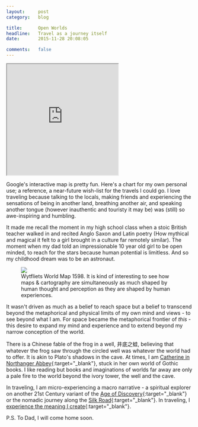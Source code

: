 ```yaml
---
layout:     post
category:   blog

title:      Open Worlds
headline:   Travel as a journey itself
date:       2015-11-28 20:08:05

comments:   false
---
```

<iframe src="https://www.google.com/maps/d/u/0/embed?mid=zrOgrirYyLck.kIjMtw89NWYs" height="300" class="imgright"></iframe>

Google's interactive map is pretty fun. Here's a chart for my own personal use; a reference, a near-future wish-list for the travels I could go. I love traveling because talking to the locals, making friends and experiencing the sensations of being in another land, breathing another air, and speaking another tongue (however inauthentic and touristy it may be) was (still) so awe-inspiring and humbling.

It made me recall the moment in my high school class when a stoic British teacher walked in and recited Anglo Saxon and Latin poetry (How mythical and magical it felt to a girl brought in a culture far remotely similar). The moment when my dad told an impressionable 10 year old girl to be open minded, to reach for the stars because human potential is limitless. And so my childhood dream was to be an astronaut.

<figure>
<img src="http://emergingamerica.org/media/source-image-wytfliets-world-1598.jpg" class="imgleftx2">
<figcaption>Wytfliets World Map 1598. It is kind of interesting to see how maps & cartography are simultaneously as much shaped by human thought and perception as they are shaped by human experiences.</figcaption>
</figure>

It wasn't driven as much as a belief to reach space but a belief to transcend beyond the metaphorical and physical limits of my own mind and views - to see beyond what I am. For space became the metaphorical frontier of *this* - this desire to expand my mind and experience and to extend beyond my narrow conception of the world.

There is a Chinese fable of the frog in a well, 井底之蛙, believing that whatever the frog saw through the circled well was whatever the world had to offer. It is akin to Plato's shadows in the cave. At times, I am [Catherine in Northanger Abbey](https://www.teachingenglish.org.uk/article/northanger-abbey){:target="_blank"}, stuck in her own world of Gothic books. I like reading but books and imaginations of worlds far away are only a pale fire to the world  beyond the ivory tower, the well and the cave.

In traveling, I am micro-experiencing a macro narrative - a spiritual explorer on another 21st Century variant of the [Age of Discovery](https://en.wikipedia.org/wiki/Age_of_Discovery){:target="_blank"} or the nomadic journey along the [Silk Road](https://en.wikipedia.org/wiki/Silk_Road){:target="_blank"}. In traveling, I [experience the meaning I create](https://aeon.co/videos/how-perception-leaves-the-door-open-for-augmented-reality-to-transform-our-world){:target="_blank"}.


P.S. To Dad, I will come home soon.
